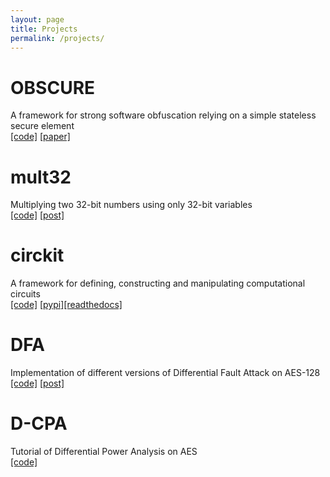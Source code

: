```yaml
---
layout: page
title: Projects
permalink: /projects/
---
```


<h1>OBSCURE</h1>
<p>
    A framework for strong software obfuscation relying on a simple stateless secure element
    <br><a href="https://github.com/CryptoExperts/OBSCURE">[code]</a> <a href="https://eprint.iacr.org/2024/077">[paper]</a>
</p>


<h1>mult32</h1>
<p>
    Multiplying two 32-bit numbers using only 32-bit variables
    <br><a href="https://github.com/nvietsang/mult32">[code]</a> <a href="https://nvietsang.github.io/2023/08/15/Mult32.html">[post]</a>
</p>


<h1>circkit</h1>
<p>
    A framework for defining, constructing and manipulating computational circuits
    <br><a href="https://github.com/CryptoExperts/circkit">[code]</a> <a href="https://pypi.org/project/circkit/">[pypi]</a><a href="https://circkit.readthedocs.io/en/latest/">[readthedocs]</a>  
</p>


<h1>DFA</h1>
<p>
    Implementation of different versions of Differential Fault Attack on AES-128
    <br><a href="https://github.com/nvietsang/dfa-on-aes">[code]</a>
        <a href="http://nvietsang.github.io/2024/03/18/DFA-Piret-Quisquater-v1.html">[post]</a>
</p>


<h1>D-CPA</h1>
<p>
    Tutorial of Differential Power Analysis on AES
    <br><a href="https://github.com/nvietsang/dpa-on-aes">[code]</a>
</p>
